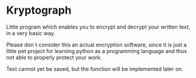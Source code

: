 # Kryptograph
Little program which enables you to encrypt and decrypt your written text, in a very basic way.

Please don´t consider this an actual encryption software, since it is just a little pet project for learning python as a programming language and thus not able to properly protect your work.


Text cannot yet be saved, but the function will be implemented later on.

